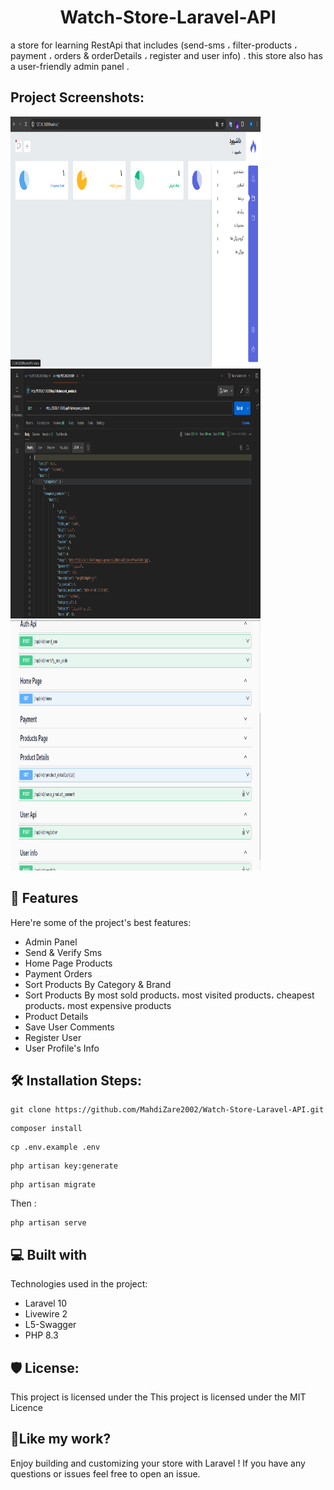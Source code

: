<h1 align="center" id="title">Watch-Store-Laravel-API</h1>

<p id="description">a store for learning RestApi that includes (send-sms ، filter-products ، payment ، orders &amp; orderDetails ، register and user info) . this store also has a user-friendly admin panel .</p>

<h2>Project Screenshots:</h2>

<img src=".\public\screenshots\panel.png" alt="admin-panel" width="400" height="400/">
<img src=".\public\screenshots\products.png" alt="admin-panel" width="400" height="400/">
<img src=".\public\screenshots\swagger.png" alt="admin-panel" width="400" height="400/">

  
  
<h2>🧐 Features</h2>

Here're some of the project's best features:

*   Admin Panel
*   Send & Verify Sms
*   Home Page Products
*   Payment Orders
*   Sort Products By Category & Brand
*   Sort Products By most sold products، most visited products، cheapest products، most expensive products
*   Product Details
*   Save User Comments
*   Register User
*   User Profile's Info

<h2>🛠️ Installation Steps:</h2>

```
git clone https://github.com/MahdiZare2002/Watch-Store-Laravel-API.git
```

```
composer install
```

```
cp .env.example .env
```

```
php artisan key:generate
```

```
php artisan migrate
```

<p>Then :</p>

```
php artisan serve
```

  
  
<h2>💻 Built with</h2>

Technologies used in the project:

*   Laravel 10
*   Livewire 2
*   L5-Swagger
*   PHP 8.3

<h2>🛡️ License:</h2>

This project is licensed under the This project is licensed under the MIT Licence

<h2>💖Like my work?</h2>

Enjoy building and customizing your store with Laravel ! If you have any questions or issues feel free to open an issue.